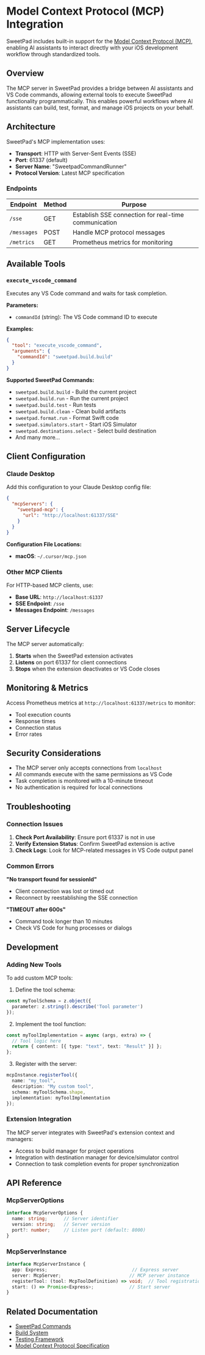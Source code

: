 # Model Context Protocol (MCP) Integration

SweetPad includes built-in support for the [Model Context Protocol (MCP)](https://modelcontextprotocol.io/), enabling AI assistants to interact directly with your iOS development workflow through standardized tools.

## Overview

The MCP server in SweetPad provides a bridge between AI assistants and VS Code commands, allowing external tools to execute SweetPad functionality programmatically. This enables powerful workflows where AI assistants can build, test, format, and manage iOS projects on your behalf.

## Architecture

SweetPad's MCP implementation uses:
- **Transport**: HTTP with Server-Sent Events (SSE) 
- **Port**: 61337 (default)
- **Server Name**: "SweetpadCommandRunner"
- **Protocol Version**: Latest MCP specification

### Endpoints

| Endpoint | Method | Purpose |
|----------|--------|---------|
| `/sse` | GET | Establish SSE connection for real-time communication |
| `/messages` | POST | Handle MCP protocol messages |
| `/metrics` | GET | Prometheus metrics for monitoring |

## Available Tools

### `execute_vscode_command`

Executes any VS Code command and waits for task completion.

**Parameters:**
- `commandId` (string): The VS Code command ID to execute

**Examples:**
```json
{
  "tool": "execute_vscode_command",
  "arguments": {
    "commandId": "sweetpad.build.build"
  }
}
```

**Supported SweetPad Commands:**
- `sweetpad.build.build` - Build the current project
- `sweetpad.build.run` - Run the current project  
- `sweetpad.build.test` - Run tests
- `sweetpad.build.clean` - Clean build artifacts
- `sweetpad.format.run` - Format Swift code
- `sweetpad.simulators.start` - Start iOS Simulator
- `sweetpad.destinations.select` - Select build destination
- And many more...

## Client Configuration

### Claude Desktop

Add this configuration to your Claude Desktop config file:

```json
{
  "mcpServers": {
    "sweetpad-mcp": {
      "url": "http://localhost:61337/SSE"
    }
  }
}
```

**Configuration File Locations:**
- **macOS**: `~/.cursor/mcp.json`

### Other MCP Clients

For HTTP-based MCP clients, use:
- **Base URL**: `http://localhost:61337`
- **SSE Endpoint**: `/sse`
- **Messages Endpoint**: `/messages`

## Server Lifecycle

The MCP server automatically:
1. **Starts** when the SweetPad extension activates
2. **Listens** on port 61337 for client connections
3. **Stops** when the extension deactivates or VS Code closes

## Monitoring & Metrics

Access Prometheus metrics at `http://localhost:61337/metrics` to monitor:
- Tool execution counts
- Response times
- Connection status
- Error rates

## Security Considerations

- The MCP server only accepts connections from `localhost`
- All commands execute with the same permissions as VS Code
- Task completion is monitored with a 10-minute timeout
- No authentication is required for local connections

## Troubleshooting

### Connection Issues

1. **Check Port Availability**: Ensure port 61337 is not in use
2. **Verify Extension Status**: Confirm SweetPad extension is active
3. **Check Logs**: Look for MCP-related messages in VS Code output panel

### Common Errors

**"No transport found for sessionId"**
- Client connection was lost or timed out
- Reconnect by reestablishing the SSE connection

**"TIMEOUT after 600s"**
- Command took longer than 10 minutes
- Check VS Code for hung processes or dialogs

## Development

### Adding New Tools

To add custom MCP tools:

1. Define the tool schema:
```typescript
const myToolSchema = z.object({
  parameter: z.string().describe('Tool parameter')
});
```

2. Implement the tool function:
```typescript
const myToolImplementation = async (args, extra) => {
  // Tool logic here
  return { content: [{ type: "text", text: "Result" }] };
};
```

3. Register with the server:
```typescript
mcpInstance.registerTool({
  name: "my_tool",
  description: "My custom tool", 
  schema: myToolSchema.shape,
  implementation: myToolImplementation
});
```

### Extension Integration

The MCP server integrates with SweetPad's extension context and managers:
- Access to build manager for project operations
- Integration with destination manager for device/simulator control
- Connection to task completion events for proper synchronization

## API Reference

### McpServerOptions

```typescript
interface McpServerOptions {
  name: string;      // Server identifier
  version: string;   // Server version
  port?: number;     // Listen port (default: 8000)
}
```

### McpServerInstance

```typescript
interface McpServerInstance {
  app: Express;                               // Express server
  server: McpServer;                         // MCP server instance
  registerTool: (tool: McpToolDefinition) => void;  // Tool registration
  start: () => Promise<Express>;             // Start server
}
```

## Related Documentation

- [SweetPad Commands](commands.md)
- [Build System](build-system.md)
- [Testing Framework](testing.md)
- [Model Context Protocol Specification](https://modelcontextprotocol.io/) 